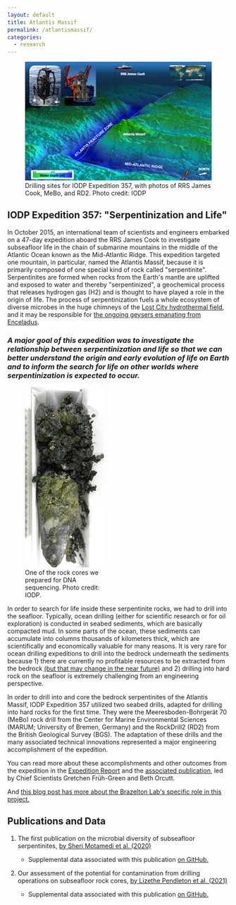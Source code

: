 ```yaml
---
layout: default
title: Atlantis Massif
permalink: /atlantismassif/
categories:
  - research
---
```


<figure class="figure">
  <img src="/images/Exp357.png" class="figure-img img-fluid rounded" alt="IODP Expedition 357">
  <figcaption class="figure-caption">Drilling sites for IODP Expedition 357, with photos of RRS James Cook, MeBo, and RD2. Photo credit: IODP</figcaption>
</figure>

## IODP Expedition 357: "Serpentinization and Life"
In October 2015, an international team of scientists and engineers embarked on a 47-day expedition aboard the RRS James Cook to investigate subseafloor life in the chain of submarine mountains in the middle of the Atlantic Ocean known as the Mid-Atlantic Ridge. This expedition targeted one mountain, in particular, named the Atlantis Massif, because it is primarily composed of one special kind of rock called "serpentinite". Serpentinites are formed when rocks from the Earth's mantle are uplifted and exposed to water and thereby "serpentinized", a geochemical process that releases hydrogen gas (H2) and is thought to have played a role in the origin of life. The process of serpentinization fuels a whole ecosystem of diverse microbes in the huge chimneys of the [Lost City hydrothermal field](/lostcity), and it may be responsible for [the ongoing geysers emanating from Enceladus](https://solarsystem.nasa.gov/missions/cassini/science/enceladus/).

### **_A major goal of this expedition was to investigate the relationship between serpentinization and life so that we can better understand the origin and early evolution of life on Earth and to inform the search for life on other worlds where serpentinization is expected to occur._**

<div class="float-md-right">
<figure class="figure">
  <img src="/images/core.png" class="figure-img img-fluid rounded" alt="Rock core">
  <figcaption class="figure-caption" style="width: 200px">One of the rock cores we prepared for DNA sequencing. Photo credit: IODP.</figcaption>
</figure>
</div>

In order to search for life inside these serpentinite rocks, we had to drill into the seafloor. Typically, ocean drilling (either for scientific research or for oil exploration) is conducted in seabed sediments, which are basically compacted mud. In some parts of the ocean, these sediments can accumulate into columns thousands of kilometers thick, which are scientifically and economically valuable for many reasons. It is very rare for ocean drilling expeditions to drill into the bedrock underneath the sediments because 1) there are currently no profitable resources to be extracted from the bedrock [(but that may change in the near future)](/deep-sea-mining/) and 2) drilling into hard rock on the seafloor is extremely challenging from an engineering perspective.  

In order to drill into and core the bedrock serpentinites of the Atlantis Massif, IODP Expedition 357 utilized two seabed drills, adapted for drilling into hard rocks for the first time. They were the Meeresboden-Bohrgerät 70 (MeBo) rock drill from the Center for Marine Environmental Sciences (MARUM; University of Bremen, Germany) and the RockDrill2 (RD2) from the British Geological Survey (BGS). The adaptation of these drills and the many associated technical innovations represented a major engineering accomplishment of the expedition.

You can read more about these accomplishments and other outcomes from the expedition in the [Expedition Report](http://publications.iodp.org/proceedings/357/357title.html) and the [associated publication](https://www.sciencedirect.com/science/article/abs/pii/S0024493718303335), led by Chief Scientists Gretchen Früh-Green and Beth Orcutt.

And [this blog post has more about the Brazelton Lab's specific role in this project.](/blog/dna-from-stone/)

## Publications and Data
1. The first publication on the microbial diversity of subseafloor serpentinites, [by Sheri Motamedi et al. (2020)](/papers/Motamedi-Appl-Environ-Microbiol/)
	* Supplemental data associated with this publication [on GitHub.](https://github.com/Brazelton-Lab/Atlantis-Massif-2015)

2. Our assessment of the potential for contamination from drilling operations on subseafloor rock cores, [by Lizethe Pendleton et al. (2021)](papers/Pendleton-Sci.-Dril)
	* Supplemental data associated with this publication [on GitHub.](https://github.com/Brazelton-Lab/Pendleton-2021-Sci-Drill)

